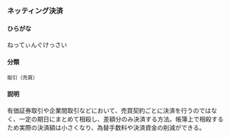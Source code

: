 <div style="display:none;">

## [あ行](securities-terms?id=あ行)
## [か行](securities-terms?id=か行)
## [さ行](securities-terms?id=さ行)
## [た行](securities-terms?id=た行)
## [な行](securities-terms?id=な行)

</div>

### ネッティング決済

#### ひらがな

ねってぃんぐけっさい

#### 分類

`取引（売買）`

#### 説明

有価証券取引や企業間取引などにおいて、売買契約ごとに決済を行うのではなく、一定の期日にまとめて相殺し、差額分のみ決済する方法。帳簿上で相殺するため実際の決済額は小さくなり、為替手数料や決済資金の削減ができる。

<div style="display:none;">

## [は行](securities-terms?id=は行)
## [ま行](securities-terms?id=ま行)
## [や行](securities-terms?id=や行)
## [ら行](securities-terms?id=ら行)
## [わ行](securities-terms?id=わ行)
## [英数字・記号](securities-terms?id=英数字・記号)

</div>

